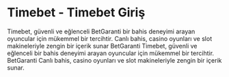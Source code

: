 # Timebet - Timebet Giriş
Timebet, güvenli ve eğlenceli BetGaranti bir bahis deneyimi arayan oyuncular için mükemmel bir tercihtir. Canlı bahis, casino oyunları ve slot makineleriyle zengin bir içerik sunar BetGaranti
Timebet, güvenli ve eğlenceli bir bahis deneyimi arayan oyuncular için mükemmel bir tercihtir. BetGaranti Canlı bahis, casino oyunları ve slot makineleriyle zengin bir içerik sunar.
